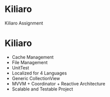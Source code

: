 # Kiliaro
Kiliaro Assignment

# Kiliaro

- Cache Management
- File Management
- UnitTest
- Localized for 4 Languages
- Generic CollectionView
- MVVM + Coordinator + Reactive Architecture
- Scalable and Testable Project
